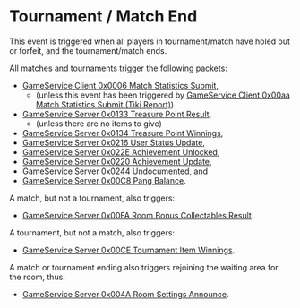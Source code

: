 # Tournament / Match End

This event is triggered when all players in tournament/match have holed out or forfeit, and the tournament/match ends.

All matches and tournaments trigger the following packets:
* [GameService Client 0x0006 Match Statistics Submit](/packets/gameservice/client/0006.ksy),
  * (unless this event has been triggered by [GameService Client 0x00aa Match Statistics Submit (Tiki Report)](/packets/gameservice/client/00aa.ksy))
* [GameService Server 0x0133 Treasure Point Result](/packets/gameservice/server/0133.ksy),
  * (unless there are no items to give)
* [GameService Server 0x0134 Treasure Point Winnings](/packets/gameservice/server/0134.ksy),
* [GameService Server 0x0216 User Status Update](/packets/gameservice/server/0216.ksy),
* [GameService Server 0x022E Achievement Unlocked](/packets/gameservice/server/022e.ksy),
* [GameService Server 0x0220 Achievement Update](/packets/gameservice/server/0220.ksy),
* GameService Server 0x0244 Undocumented, and
* [GameService Server 0x00C8 Pang Balance](/packets/gameservice/server/00c8.ksy).

A match, but not a tournament, also triggers:
* [GameService Server 0x00FA Room Bonus Collectables Result](/packets/gameservice/server/00fa.ksy).

A tournament, but not a match, also triggers:
* [GameService Server 0x00CE Tournament Item Winnings](/packets/gameservice/server/00ce.ksy).

A match or tournament ending also triggers rejoining the waiting area for the room, thus:
* [GameService Server 0x004A Room Settings Announce](/packets/gameservice/server/004a.ksy).
